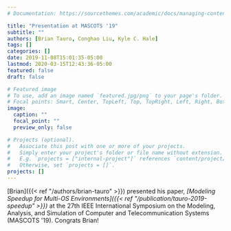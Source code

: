 ```yaml
---
# Documentation: https://sourcethemes.com/academic/docs/managing-content/

title: "Presentation at MASCOTS '19"
subtitle: ""
authors: [Brian Tauro, Conghao Liu, Kyle C. Hale]
tags: []
categories: []
date: 2019-11-08T15:01:35-05:00
lastmod: 2020-03-15T12:43:36-05:00
featured: false
draft: false

# Featured image
# To use, add an image named `featured.jpg/png` to your page's folder.
# Focal points: Smart, Center, TopLeft, Top, TopRight, Left, Right, BottomLeft, Bottom, BottomRight.
image:
  caption: ""
  focal_point: ""
  preview_only: false

# Projects (optional).
#   Associate this post with one or more of your projects.
#   Simply enter your project's folder or file name without extension.
#   E.g. `projects = ["internal-project"]` references `content/project/deep-learning/index.md`.
#   Otherwise, set `projects = []`.
projects: []
---
```


[Brian]({{< ref "/authors/brian-tauro" >}}) presented his paper, *[Modeling Speedup for Multi-OS Environments]({{< ref "/publication/tauro-2019-speedup" >}})* at
the 27th IEEE International Symposium on the Modeling, Analysis, and Simulation of Computer and Telecommunication Systems (MASCOTS '19).
Congrats Brian!
